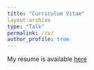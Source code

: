 ```yaml
---
title: "Curriculum Vitae"
layout:archive
type: "Talk"
permalink: /cv/
author_profile: true
---
```


My resume is available [here](./files/CV_thesis.pdf)
